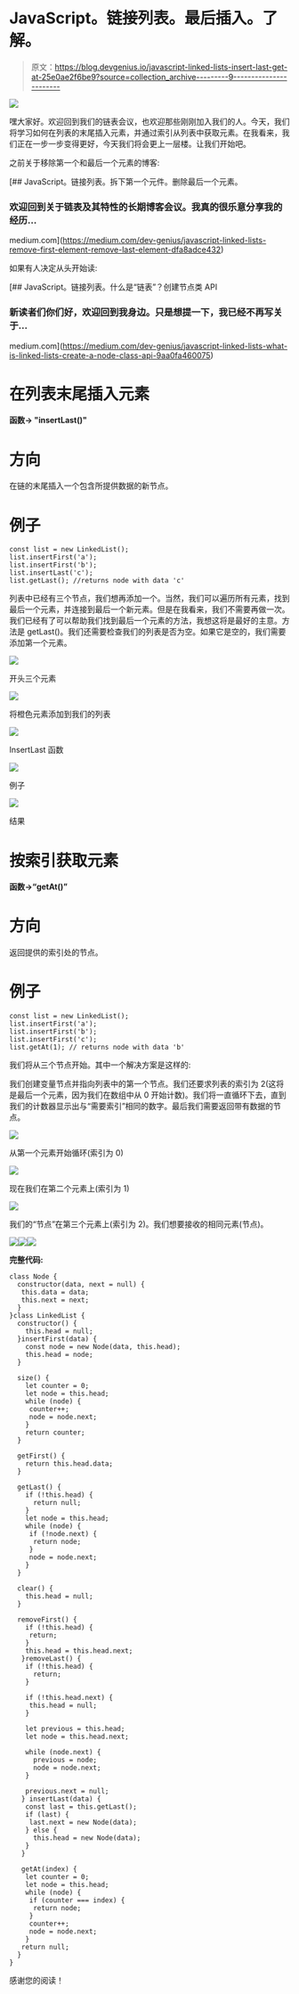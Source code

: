# JavaScript。链接列表。最后插入。了解。

> 原文：<https://blog.devgenius.io/javascript-linked-lists-insert-last-get-at-25e0ae2f6be9?source=collection_archive---------9----------------------->

![](img/97c5c74a1f1fffc799998e329a34fe40.png)

嘿大家好。欢迎回到我们的链表会议，也欢迎那些刚刚加入我们的人。今天，我们将学习如何在列表的末尾插入元素，并通过索引从列表中获取元素。在我看来，我们正在一步一步变得更好，今天我们将会更上一层楼。让我们开始吧。

之前关于移除第一个和最后一个元素的博客:

[](https://medium.com/dev-genius/javascript-linked-lists-remove-first-element-remove-last-element-dfa8adce432) [## JavaScript。链接列表。拆下第一个元件。删除最后一个元素。

### 欢迎回到关于链表及其特性的长期博客会议。我真的很乐意分享我的经历…

medium.com](https://medium.com/dev-genius/javascript-linked-lists-remove-first-element-remove-last-element-dfa8adce432) 

如果有人决定从头开始读:

[](https://medium.com/dev-genius/javascript-linked-lists-what-is-linked-lists-create-a-node-class-api-9aa0fa460075) [## JavaScript。链接列表。什么是“链表”？创建节点类 API

### 新读者们你们好，欢迎回到我身边。只是想提一下，我已经不再写关于…

medium.com](https://medium.com/dev-genius/javascript-linked-lists-what-is-linked-lists-create-a-node-class-api-9aa0fa460075) 

# 在列表末尾插入元素

**函数→ "insertLast()"**

# 方向

在链的末尾插入一个包含所提供数据的新节点。

# 例子

```
const list = new LinkedList();
list.insertFirst('a');
list.insertFirst('b');
list.insertLast('c');
list.getLast(); //returns node with data 'c'
```

列表中已经有三个节点，我们想再添加一个。当然，我们可以遍历所有元素，找到最后一个元素，并连接到最后一个新元素。但是在我看来，我们不需要再做一次。我们已经有了可以帮助我们找到最后一个元素的方法，我想这将是最好的主意。方法是 getLast()。我们还需要检查我们的列表是否为空。如果它是空的，我们需要添加第一个元素。

![](img/3846fc63b2c5c9a29fa31dce4b949b3b.png)

开头三个元素

![](img/afb99562baa1da6d9634e15277379e1b.png)

将橙色元素添加到我们的列表

![](img/6142a99e0055ba0093c28c95f401479b.png)

InsertLast 函数

![](img/6a95197a10ed679d15e0b0dde82d2f4c.png)

例子

![](img/989248bf7b5c2ab4b32887e43735bef0.png)

结果

# 按索引获取元素

**函数→“getAt()”**

# 方向

返回提供的索引处的节点。

# 例子

```
const list = new LinkedList();
list.insertFirst('a');
list.insertFirst('b');
list.insertFirst('c');
list.getAt(1); // returns node with data 'b'
```

我们将从三个节点开始。其中一个解决方案是这样的:

我们创建变量节点并指向列表中的第一个节点。我们还要求列表的索引为 2(这将是最后一个元素，因为我们在数组中从 0 开始计数)。我们将一直循环下去，直到我们的计数器显示出与“需要索引”相同的数字。最后我们需要返回带有数据的节点。

![](img/3db1d4191c351d3c87d66eb1c07adcb9.png)

从第一个元素开始循环(索引为 0)

![](img/66c03470a317b3607e6b50a37aef54cd.png)

现在我们在第二个元素上(索引为 1)

![](img/b8ee9bb87291f2080c892459c570cc84.png)

我们的“节点”在第三个元素上(索引为 2)。我们想要接收的相同元素(节点)。

![](img/835a11ac9b42e7c39b9bbc329d6d7ca7.png)![](img/4cb25e2adfa1cf2ae860515860bc9c26.png)![](img/09a1cf9adc298eb51aadea736a26a048.png)

**完整代码:**

```
class Node {
  constructor(data, next = null) {
   this.data = data;
   this.next = next;
  }
}class LinkedList {
  constructor() {
    this.head = null;
  }insertFirst(data) {
    const node = new Node(data, this.head);
    this.head = node;
  }

  size() {
    let counter = 0;
    let node = this.head;
    while (node) {
     counter++;
     node = node.next;
    }
    return counter;
  }

  getFirst() {
    return this.head.data;
  }

  getLast() {
    if (!this.head) {
      return null;
    }
    let node = this.head;
    while (node) {
     if (!node.next) {
      return node;
     }
     node = node.next;
    }
  }

  clear() {
    this.head = null;
  } 

  removeFirst() { 
    if (!this.head) {
     return;
    }
    this.head = this.head.next;
   }removeLast() {
    if (!this.head) {
      return;
    }

    if (!this.head.next) {
     this.head = null;
    }

    let previous = this.head;
    let node = this.head.next;

    while (node.next) {
      previous = node;
      node = node.next;
    }

    previous.next = null;
   } insertLast(data) {
    const last = this.getLast();
    if (last) {
     last.next = new Node(data);
    } else {
      this.head = new Node(data);
    }
   }

   getAt(index) {
    let counter = 0;
    let node = this.head;
    while (node) {
     if (counter === index) {
      return node;
     }
     counter++;
     node = node.next;
    }
   return null;
  }
}
```

感谢您的阅读！